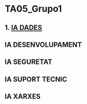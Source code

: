 # TA05_Grupo1
## 1. [IA DADES](/IA_DADES/dades.md)

## IA DESENVOLUPAMENT

## IA SEGURETAT

## IA SUPORT TECNIC

## IA XARXES
